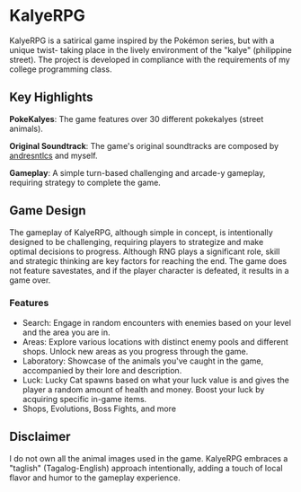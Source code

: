 # KalyeRPG

KalyeRPG is a satirical game inspired by the Pokémon series, but with a unique twist- taking  place in the lively environment of the "kalye" (philippine street). The project is developed in compliance with the requirements of my college programming class.

## Key Highlights

**PokeKalyes**: The game features over 30 different pokekalyes (street animals). 

**Original Soundtrack**: The game's original soundtracks are composed by [andresntlcs](https://github.com/andresntlcs) and myself.

**Gameplay**: A simple turn-based challenging and arcade-y gameplay, requiring strategy to complete the game.

## Game Design

The gameplay of KalyeRPG, although simple in concept, is intentionally designed to be challenging, requiring players to strategize and make optimal decisions to progress. Although RNG plays a significant role, skill and strategic thinking are key factors for reaching the end. The game does not feature savestates, and if the player character is defeated, it results in a game over.

### Features
- Search: Engage in random encounters with enemies based on your level and the area you are in.
- Areas: Explore various locations with distinct enemy pools and different shops. Unlock new areas as you progress through the game.
- Laboratory: Showcase of the animals you've caught in the game, accompanied by their lore and description.
- Luck: Lucky Cat spawns based on what your luck value is and gives the player a random amount of health and money. Boost your luck by acquiring specific in-game items.
- Shops, Evolutions, Boss Fights, and more

## Disclaimer
I do not own all the animal images used in the game. KalyeRPG embraces a "taglish" (Tagalog-English) approach intentionally, adding a touch of local flavor and humor to the gameplay experience.
